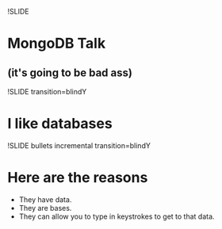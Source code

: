 !SLIDE
# MongoDB Talk
## (it's going to be bad ass)

!SLIDE transition=blindY
# I like databases #

!SLIDE bullets incremental transition=blindY
# Here are the reasons #

* They have data.
* They are bases.
* They can allow you to type in keystrokes to get to that data.
